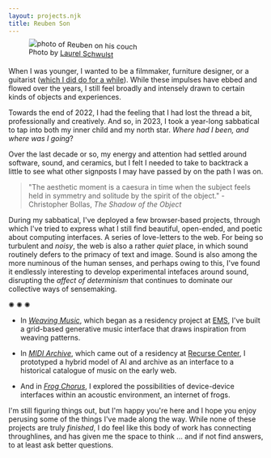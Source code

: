 ```yaml
---
layout: projects.njk
title: Reuben Son
---
```

<figure class="figure-medium" style="transform:rotate(2deg)">
  <img src="https://reubenson-portfolio.s3.us-east-1.amazonaws.com/assets/portrait_2024.jpg" alt="photo of Reuben on his couch">
  <figcaption>Photo by <a href="https://laurelschwulst.com/">Laurel Schwulst</a></figcaption>
</figure>

When I was younger, I wanted to be a filmmaker, furniture designer, or a guitarist ([which I did do for a while](https://wagtailrecordings.bandcamp.com/album/reuben-son-days-gone-by)). While these impulses have ebbed and flowed over the years, I still feel broadly and intensely drawn to certain kinds of objects and experiences. 

Towards the end of 2022, I had the feeling that I had lost the thread a bit, professionally and creatively. And so, in 2023, I took a year-long sabbatical to tap into both my inner child and my north star. _Where had I been, and where was I going_? 

Over the last decade or so, my energy and attention had settled around software, sound, and ceramics, but I felt I needed to take to backtrack a little to see what other signposts I may have passed by on the path I was on. 

> "The aesthetic moment is a caesura in time when the subject feels held in symmetry and solitude by the spirit of the object." - Christopher Bollas, _The Shadow of the Object_

During my sabbatical, I've deployed a few browser-based projects, through which I've tried to express what I still find beautiful, open-ended, and poetic about computing interfaces. A series of love-letters to the web. For being so turbulent and *noisy*, the web is also a rather _quiet_ place, in which sound routinely defers to the primacy of text and image. Sound is also among the more numinous of the human senses, and perhaps owing to this, I've found it endlessly interesting to develop experimental intefaces around sound, disrupting the _affect of determinism_ that continues to dominate our collective ways of sensemaking.

<div class="divider-line">✺ ✺ ✺</div>

- In [_Weaving Music_](/weaving), which began as a residency project at [EMS](https://elektronmusikstudion.se/composers/2019/1013-reuben-son-ems-10-19-june-2019), I've built a grid-based generative music interface that draws inspiration from weaving patterns. 

- In [_MIDI Archive_](/midi-archive), which came out of a residency at [Recurse Center](https://recurse.com), I prototyped a hybrid model of AI and archive as an interface to a historical catalogue of music on the early web. 

- And in [_Frog Chorus_](https://frogchor.us), I explored the possibilities of device-device interfaces within an acoustic environment, an internet of frogs.

I'm still figuring things out, but I'm happy you're here and I hope you enjoy perusing some of the things I've made along the way. While none of these projects are truly _finished_, I do feel like this body of work has connecting throughlines, and has given me the space to think ... and if not find answers, to at least ask better questions.
